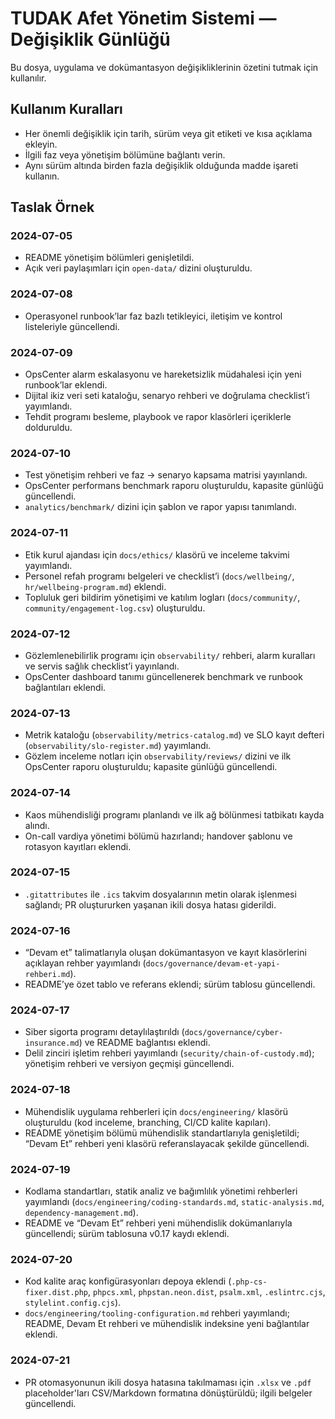 # TUDAK Afet Yönetim Sistemi — Değişiklik Günlüğü

Bu dosya, uygulama ve dokümantasyon değişikliklerinin özetini tutmak için kullanılır.

## Kullanım Kuralları
- Her önemli değişiklik için tarih, sürüm veya git etiketi ve kısa açıklama ekleyin.
- İlgili faz veya yönetişim bölümüne bağlantı verin.
- Aynı sürüm altında birden fazla değişiklik olduğunda madde işareti kullanın.

## Taslak Örnek
### 2024-07-05
- README yönetişim bölümleri genişletildi.
- Açık veri paylaşımları için `open-data/` dizini oluşturuldu.
### 2024-07-08
- Operasyonel runbook’lar faz bazlı tetikleyici, iletişim ve kontrol listeleriyle güncellendi.
### 2024-07-09
- OpsCenter alarm eskalasyonu ve hareketsizlik müdahalesi için yeni runbook’lar eklendi.
- Dijital ikiz veri seti kataloğu, senaryo rehberi ve doğrulama checklist’i yayımlandı.
- Tehdit programı besleme, playbook ve rapor klasörleri içeriklerle dolduruldu.
### 2024-07-10
- Test yönetişim rehberi ve faz → senaryo kapsama matrisi yayınlandı.
- OpsCenter performans benchmark raporu oluşturuldu, kapasite günlüğü güncellendi.
- `analytics/benchmark/` dizini için şablon ve rapor yapısı tanımlandı.
### 2024-07-11
- Etik kurul ajandası için `docs/ethics/` klasörü ve inceleme takvimi yayımlandı.
- Personel refah programı belgeleri ve checklist’i (`docs/wellbeing/`, `hr/wellbeing-program.md`) eklendi.
- Topluluk geri bildirim yönetişimi ve katılım logları (`docs/community/`, `community/engagement-log.csv`) oluşturuldu.
### 2024-07-12
- Gözlemlenebilirlik programı için `observability/` rehberi, alarm kuralları ve servis sağlık checklist’i yayınlandı.
- OpsCenter dashboard tanımı güncellenerek benchmark ve runbook bağlantıları eklendi.
### 2024-07-13
- Metrik kataloğu (`observability/metrics-catalog.md`) ve SLO kayıt defteri (`observability/slo-register.md`) yayımlandı.
- Gözlem inceleme notları için `observability/reviews/` dizini ve ilk OpsCenter raporu oluşturuldu; kapasite günlüğü güncellendi.

### 2024-07-14
- Kaos mühendisliği programı planlandı ve ilk ağ bölünmesi tatbikatı kayda alındı.
- On-call vardiya yönetimi bölümü hazırlandı; handover şablonu ve rotasyon kayıtları eklendi.
### 2024-07-15
- `.gitattributes` ile `.ics` takvim dosyalarının metin olarak işlenmesi sağlandı; PR oluştururken yaşanan ikili dosya hatası giderildi.
### 2024-07-16
- “Devam et” talimatlarıyla oluşan dokümantasyon ve kayıt klasörlerini açıklayan rehber yayımlandı (`docs/governance/devam-et-yapi-rehberi.md`).
- README’ye özet tablo ve referans eklendi; sürüm tablosu güncellendi.
### 2024-07-17
- Siber sigorta programı detaylılaştırıldı (`docs/governance/cyber-insurance.md`) ve README bağlantısı eklendi.
- Delil zinciri işletim rehberi yayımlandı (`security/chain-of-custody.md`); yönetişim rehberi ve versiyon geçmişi güncellendi.
### 2024-07-18
- Mühendislik uygulama rehberleri için `docs/engineering/` klasörü oluşturuldu (kod inceleme, branching, CI/CD kalite kapıları).
- README yönetişim bölümü mühendislik standartlarıyla genişletildi; “Devam Et” rehberi yeni klasörü referanslayacak şekilde güncellendi.
### 2024-07-19
- Kodlama standartları, statik analiz ve bağımlılık yönetimi rehberleri yayımlandı (`docs/engineering/coding-standards.md`, `static-analysis.md`, `dependency-management.md`).
- README ve “Devam Et” rehberi yeni mühendislik dokümanlarıyla güncellendi; sürüm tablosuna v0.17 kaydı eklendi.
### 2024-07-20
- Kod kalite araç konfigürasyonları depoya eklendi (`.php-cs-fixer.dist.php`, `phpcs.xml`, `phpstan.neon.dist`, `psalm.xml`, `.eslintrc.cjs`, `stylelint.config.cjs`).
- `docs/engineering/tooling-configuration.md` rehberi yayımlandı; README, Devam Et rehberi ve mühendislik indeksine yeni bağlantılar eklendi.
### 2024-07-21
- PR otomasyonunun ikili dosya hatasına takılmaması için `.xlsx` ve `.pdf` placeholder'ları CSV/Markdown formatına dönüştürüldü; ilgili belgeler güncellendi.
